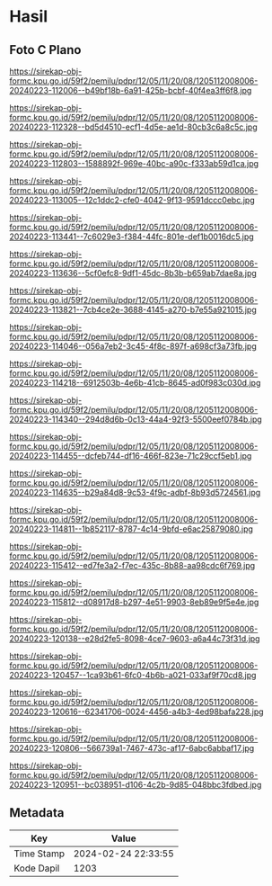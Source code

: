 # Hasil

## Foto C Plano

https://sirekap-obj-formc.kpu.go.id/59f2/pemilu/pdpr/12/05/11/20/08/1205112008006-20240223-112006--b49bf18b-6a91-425b-bcbf-40f4ea3ff6f8.jpg

https://sirekap-obj-formc.kpu.go.id/59f2/pemilu/pdpr/12/05/11/20/08/1205112008006-20240223-112328--bd5d4510-ecf1-4d5e-ae1d-80cb3c6a8c5c.jpg

https://sirekap-obj-formc.kpu.go.id/59f2/pemilu/pdpr/12/05/11/20/08/1205112008006-20240223-112803--1588892f-969e-40bc-a90c-f333ab59d1ca.jpg

https://sirekap-obj-formc.kpu.go.id/59f2/pemilu/pdpr/12/05/11/20/08/1205112008006-20240223-113005--12c1ddc2-cfe0-4042-9f13-9591dccc0ebc.jpg

https://sirekap-obj-formc.kpu.go.id/59f2/pemilu/pdpr/12/05/11/20/08/1205112008006-20240223-113441--7c6029e3-f384-44fc-801e-def1b0016dc5.jpg

https://sirekap-obj-formc.kpu.go.id/59f2/pemilu/pdpr/12/05/11/20/08/1205112008006-20240223-113636--5cf0efc8-9df1-45dc-8b3b-b659ab7dae8a.jpg

https://sirekap-obj-formc.kpu.go.id/59f2/pemilu/pdpr/12/05/11/20/08/1205112008006-20240223-113821--7cb4ce2e-3688-4145-a270-b7e55a921015.jpg

https://sirekap-obj-formc.kpu.go.id/59f2/pemilu/pdpr/12/05/11/20/08/1205112008006-20240223-114046--056a7eb2-3c45-4f8c-897f-a698cf3a73fb.jpg

https://sirekap-obj-formc.kpu.go.id/59f2/pemilu/pdpr/12/05/11/20/08/1205112008006-20240223-114218--6912503b-4e6b-41cb-8645-ad0f983c030d.jpg

https://sirekap-obj-formc.kpu.go.id/59f2/pemilu/pdpr/12/05/11/20/08/1205112008006-20240223-114340--294d8d6b-0c13-44a4-92f3-5500eef0784b.jpg

https://sirekap-obj-formc.kpu.go.id/59f2/pemilu/pdpr/12/05/11/20/08/1205112008006-20240223-114455--dcfeb744-df16-466f-823e-71c29ccf5eb1.jpg

https://sirekap-obj-formc.kpu.go.id/59f2/pemilu/pdpr/12/05/11/20/08/1205112008006-20240223-114635--b29a84d8-9c53-4f9c-adbf-8b93d5724561.jpg

https://sirekap-obj-formc.kpu.go.id/59f2/pemilu/pdpr/12/05/11/20/08/1205112008006-20240223-114811--1b852117-8787-4c14-9bfd-e6ac25879080.jpg

https://sirekap-obj-formc.kpu.go.id/59f2/pemilu/pdpr/12/05/11/20/08/1205112008006-20240223-115412--ed7fe3a2-f7ec-435c-8b88-aa98cdc6f769.jpg

https://sirekap-obj-formc.kpu.go.id/59f2/pemilu/pdpr/12/05/11/20/08/1205112008006-20240223-115812--d08917d8-b297-4e51-9903-8eb89e9f5e4e.jpg

https://sirekap-obj-formc.kpu.go.id/59f2/pemilu/pdpr/12/05/11/20/08/1205112008006-20240223-120138--e28d2fe5-8098-4ce7-9603-a6a44c73f31d.jpg

https://sirekap-obj-formc.kpu.go.id/59f2/pemilu/pdpr/12/05/11/20/08/1205112008006-20240223-120457--1ca93b61-6fc0-4b6b-a021-033af9f70cd8.jpg

https://sirekap-obj-formc.kpu.go.id/59f2/pemilu/pdpr/12/05/11/20/08/1205112008006-20240223-120616--62341706-0024-4456-a4b3-4ed98bafa228.jpg

https://sirekap-obj-formc.kpu.go.id/59f2/pemilu/pdpr/12/05/11/20/08/1205112008006-20240223-120806--566739a1-7467-473c-af17-6abc6abbaf17.jpg

https://sirekap-obj-formc.kpu.go.id/59f2/pemilu/pdpr/12/05/11/20/08/1205112008006-20240223-120951--bc038951-d106-4c2b-9d85-048bbc3fdbed.jpg


## Metadata

| Key        | Value               |
| ---------- | ------------------- |
| Time Stamp | 2024-02-24 22:33:55 |
| Kode Dapil | 1203                |



